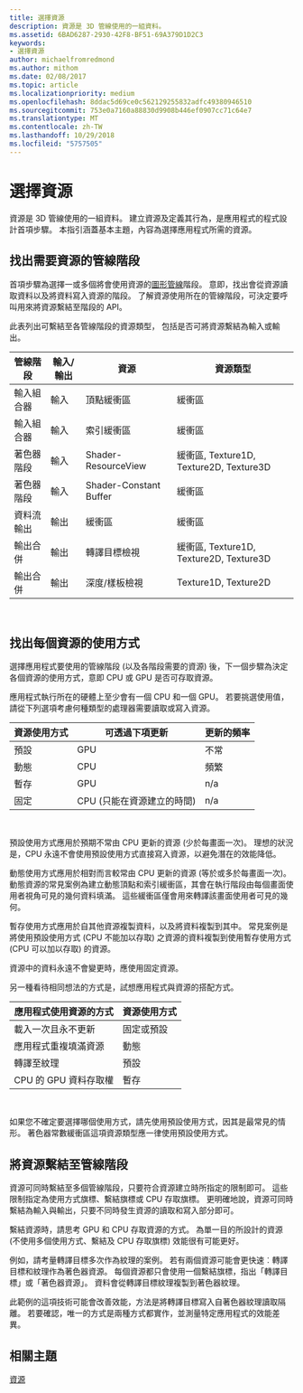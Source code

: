 ```yaml
---
title: 選擇資源
description: 資源是 3D 管線使用的一組資料。
ms.assetid: 6BAD6287-2930-42F8-BF51-69A379D1D2C3
keywords:
- 選擇資源
author: michaelfromredmond
ms.author: mithom
ms.date: 02/08/2017
ms.topic: article
ms.localizationpriority: medium
ms.openlocfilehash: 8ddac5d69ce0c562129255832adfc49380946510
ms.sourcegitcommit: 753e0a7160a88830d9908b446ef0907cc71c64e7
ms.translationtype: MT
ms.contentlocale: zh-TW
ms.lasthandoff: 10/29/2018
ms.locfileid: "5757505"
---
```

# <a name="choosing-a-resource"></a>選擇資源


資源是 3D 管線使用的一組資料。 建立資源及定義其行為，是應用程式的程式設計首項步驟。 本指引涵蓋基本主題，內容為選擇應用程式所需的資源。

## <a name="span-ididentifybindingspanspan-ididentifybindingspanspan-ididentifybindingspanidentify-pipeline-stages-that-need-resources"></a><span id="Identify_Binding"></span><span id="identify_binding"></span><span id="IDENTIFY_BINDING"></span>找出需要資源的管線階段


首項步驟為選擇一或多個將會使用資源的[圖形管線](graphics-pipeline.md)階段。 意即，找出會從資源讀取資料以及將資料寫入資源的階段。 了解資源使用所在的管線階段，可決定要呼叫用來將資源繫結至階段的 API。

此表列出可繫結至各管線階段的資源類型， 包括是否可將資源繫結為輸入或輸出。

| 管線階段  | 輸入/輸出 | 資源               | 資源類型                           |
|-----------------|--------|------------------------|-----------------------------------------|
| 輸入組合器 | 輸入     | 頂點緩衝區          | 緩衝區                                  |
| 輸入組合器 | 輸入     | 索引緩衝區           | 緩衝區                                  |
| 著色器階段   | 輸入     | Shader-ResourceView    | 緩衝區, Texture1D, Texture2D, Texture3D |
| 著色器階段   | 輸入     | Shader-Constant Buffer | 緩衝區                                  |
| 資料流輸出   | 輸出    | 緩衝區                 | 緩衝區                                  |
| 輸出合併   | 輸出    | 轉譯目標檢視     | 緩衝區, Texture1D, Texture2D, Texture3D |
| 輸出合併   | 輸出    | 深度/樣板檢視     | Texture1D, Texture2D                    |

 

## <a name="span-ididentifyusagespanspan-ididentifyusagespanspan-ididentifyusagespanidentify-how-each-resource-will-be-used"></a><span id="Identify_Usage"></span><span id="identify_usage"></span><span id="IDENTIFY_USAGE"></span>找出每個資源的使用方式


選擇應用程式要使用的管線階段 (以及各階段需要的資源) 後，下一個步驟為決定各個資源的使用方式，意即 CPU 或 GPU 是否可存取資源。

應用程式執行所在的硬體上至少會有一個 CPU 和一個 GPU。 若要挑選使用值，請從下列選項考慮何種類型的處理器需要讀取或寫入資源。

| 資源使用方式 | 可透過下項更新                    | 更新的頻率 |
|----------------|--------------------------------------|---------------------|
| 預設        | GPU                                  | 不常        |
| 動態        | CPU                                  | 頻繁          |
| 暫存        | GPU                                  | n/a                 |
| 固定      | CPU (只能在資源建立的時間) | n/a                 |

 

預設使用方式應用於預期不常由 CPU 更新的資源 (少於每畫面一次)。 理想的狀況是，CPU 永遠不會使用預設使用方式直接寫入資源，以避免潛在的效能降低。

動態使用方式應用於相對而言較常由 CPU 更新的資源 (等於或多於每畫面一次)。 動態資源的常見案例為建立動態頂點和索引緩衝區，其會在執行階段由每個畫面使用者視角可見的幾何資料填滿。 這些緩衝區僅會用來轉譯該畫面使用者可見的幾何。

暫存使用方式應用於自其他資源複製資料，以及將資料複製到其中。 常見案例是將使用預設使用方式 (CPU 不能加以存取) 之資源的資料複製到使用暫存使用方式 (CPU 可以加以存取) 的資源。

資源中的資料永遠不會變更時，應使用固定資源。

另一種看待相同想法的方式是，試想應用程式與資源的搭配方式。

| 應用程式使用資源的方式     | 資源使用方式       |
|---------------------------------------|----------------------|
| 載入一次且永不更新            | 固定或預設 |
| 應用程式重複填滿資源 | 動態              |
| 轉譯至紋理                     | 預設              |
| CPU 的 GPU 資料存取權                | 暫存              |

 

如果您不確定要選擇哪個使用方式，請先使用預設使用方式，因其是最常見的情形。 著色器常數緩衝區這項資源類型應一律使用預設使用方式。

## <a name="span-idresourcetypesandpipelinestagesspanspan-idresourcetypesandpipelinestagesspanspan-idresourcetypesandpipelinestagesspanbinding-resources-to-pipeline-stages"></a><span id="Resource_Types_and_Pipeline_stages"></span><span id="resource_types_and_pipeline_stages"></span><span id="RESOURCE_TYPES_AND_PIPELINE_STAGES"></span>將資源繫結至管線階段


資源可同時繫結至多個管線階段，只要符合資源建立時所指定的限制即可。 這些限制指定為使用方式旗標、繫結旗標或 CPU 存取旗標。 更明確地說，資源可同時繫結為輸入與輸出，只要不同時發生資源的讀取和寫入部分即可。

繫結資源時，請思考 GPU 和 CPU 存取資源的方式。 為單一目的所設計的資源 (不使用多個使用方式、繫結及 CPU 存取旗標) 效能很有可能更好。

例如，請考量轉譯目標多次作為紋理的案例。 若有兩個資源可能會更快速︰轉譯目標和紋理作為著色器資源。 每個資源都只會使用一個繫結旗標，指出「轉譯目標」或「著色器資源」。 資料會從轉譯目標紋理複製到著色器紋理。

此範例的這項技術可能會改善效能，方法是將轉譯目標寫入自著色器紋理讀取隔離。 若要確認，唯一的方式是兩種方式都實作，並測量特定應用程式的效能差異。

## <a name="span-idrelated-topicsspanrelated-topics"></a><span id="related-topics"></span>相關主題


[資源](resources.md)

 

 




